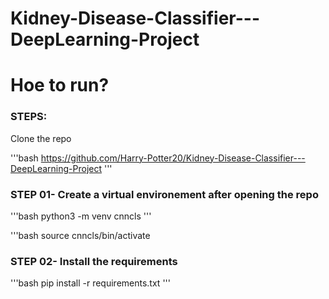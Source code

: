 # Kidney-Disease-Classifier---DeepLearning-Project



# Hoe to run?

### STEPS:

Clone the repo

'''bash
https://github.com/Harry-Potter20/Kidney-Disease-Classifier---DeepLearning-Project
'''
### STEP 01- Create a virtual environement after opening the repo

'''bash
python3 -m venv cnncls
'''

'''bash
source cnncls/bin/activate

### STEP 02- Install the requirements

'''bash
pip install -r requirements.txt
'''